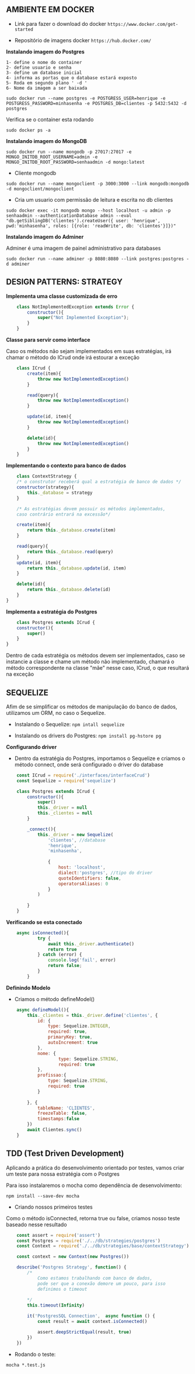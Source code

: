 ## AMBIENTE EM DOCKER ##

- Link para fazer o download do docker
    `https://www.docker.com/get-started`

- Repositório de imagens docker 
    `https://hub.docker.com/`


**Instalando imagem do Postgres**

    1- define o nome do container
    2- define usuario e senha
    3- define um database inicial
    4- informa as portas que o database estará exposto
    5- Roda em segundo plano ' -d '
    6- Nome da imagem a ser baixada

`sudo docker run --name postgres -e POSTGRESS_USER=henrique -e POSTGRESS_PASSWORD=minhasenha -e POSTGRES_DB=clientes -p 5432:5432 -d postgres`


Verifica se o container esta rodando 

`sudo docker ps -a`

**Instalando imagem do MongoDB**

`sudo docker run --name mongodb -p 27017:27017 -e MONGO_INITDB_ROOT_USERNAME=admin -e MONGO_INITDB_ROOT_PASSWORD=senhaadmin -d mongo:latest`

- Cliente mongodb

`sudo docker run --name mongoclient -p 3000:3000 --link mongodb:mongodb -d mongoclient/mongoclient`

- Cria um usuario com permissão de leitura e escrita no db clientes

`sudo docker exec -it mongodb mongo --host localhost -u admin -p senhaadmin --authenticationDatabase admin --eval "db.getSiblingDB('clientes').createUser({ user: 'henrique', pwd:'minhasenha', roles: [{role: 'readWrite', db: 'clientes'}]})"`

**Instalando imagem do Adminer**

Adminer é uma imagem de painel administrativo para databases

`sudo docker run --name adminer -p 8080:8080 --link postgres:postgres -d adminer`

## DESIGN PATTERNS: STRATEGY

**Implementa uma classe customizada de erro**

```javascript
    class NotImplementedException extends Error {
        constructor(){
            super("Not Implemented Exception");
        }
    }

```
**Classe para servir como interface**

Caso os métodos não sejam implementados em suas estratégias, irá chamar o método do ICrud onde irá estourar a exceção

```javascript
    class ICrud {
        create(item){
            throw new NotImplementedException()
        }

        read(query){
            throw new NotImplementedException()
        }

        update(id, item){
            throw new NotImplementedException()
        }

        delete(id){
            throw new NotImplementedException()
        }
    }
```

**Implementando o contexto para banco de dados**

```javascript
    class ContextStrategy {
    /* o construtor receberá qual a estratégia de banco de dados */
    constructor(strategy){
        this._database = strategy
    }

    /* As estratégias devem possuir os métodos implementados, 
    caso contrário entrará na excessão*/

    create(item){
        return this._database.create(item)
    }

    read(query){
        return this._database.read(query)
    }
    update(id, item){
        return this._database.update(id, item)
    }

    delete(id){
        return this._database.delete(id)
    }
}

```

**Implementa a estratégia do Postgres**

```javascript
    class Postgres extends ICrud {
    constructor(){
        super()
    }
}
```

Dentro de cada estratégia os métodos devem ser implementados, caso se instancie 
a classe e chame um método não implementado, chamará o método correspondente na classe "mãe" nesse caso, ICrud, o que resultará na exceção


## SEQUELIZE ##

Afim de se simplificar os métodos de manipulação do banco de dados, utilizamos um ORM, no caso o Sequelize.


- Instalando o Sequelize: 
    `npm intall sequelize`

- Instalando os drivers do Postgres: 
    `npm install pg-hstore pg`

**Configurando driver**

- Dentro da estratégia do Postgres, importamos o Sequelize e criamos o método connect, onde será configurado o driver do database

```javascript
    const ICrud = require('./interfaces/interfaceCrud')
    const Sequelize = require('sequelize')

    class Postgres extends ICrud {
        constructor(){
            super()
            this._driver = null
            this._clientes = null
        }

        _connect(){
            this._driver = new Sequelize(
                'clientes', //database
                'henrique', 
                'minhasenha',
            
                {
                    host: 'localhost',
                    dialect:'postgres', //tipo do driver
                    quoteIdentifiers: false,
                    operatorsAliases: 0
                }
            )
            
        }
    }
```
**Verificando se esta conectado**

```javascript
    async isConnected(){
            try {
                await this._driver.authenticate()
                return true
            } catch (error) {
                console.log('fail', error)
                return false;
            }
        }
```
**Definindo Modelo**

- Criamos o método defineModel() 
```javascript
    async defineModel(){
        this._clientes = this._driver.define('clientes', {
            id: {
                type: Sequelize.INTEGER,
                required: true,
                primaryKey: true,
                autoIncrement: true
            },
            nome: {
                    type: Sequelize.STRING,
                    required: true
            },
            profissao:{
                type: Sequelize.STRING,
                required: true
            } 
            
        }, {
            tableName: 'CLIENTES',
            freezeTable: false,
            timestamps:false
        })
        await Clientes.sync()
    }
```

## TDD (Test Driven Development) ##

Aplicando a prática do desenvolvimento orientado por testes, vamos criar um teste para nossa estratégia com o Postgres

Para isso instalaremos o mocha como dependência de desenvolvimento: 

`npm install --save-dev mocha`

- Criando nossos primeiros testes

Como o método isConnected, retorna true ou false, criamos nosso teste baseado nesse resultado

```javascript
    const assert = require('assert')
    const Postgres = require('./../db/strategies/postgres')
    const Context = require('./../db/strategies/base/contextStrategy')

    const context = new Context(new Postgres())

    describe('Postgres Strategy', function() {
        /* 
            Como estamos trabalhando com banco de dados,
            pode ser que a conexão demore um pouco, para isso
            definimos o timeout
        
        */
        this.timeout(Infinity) 

        it('PostgresSQL Connection',  async function () {
            const result = await context.isConnected()

            assert.deepStrictEqual(result, true)
        })
    })
```
- Rodando o teste:

`mocha *.test.js`